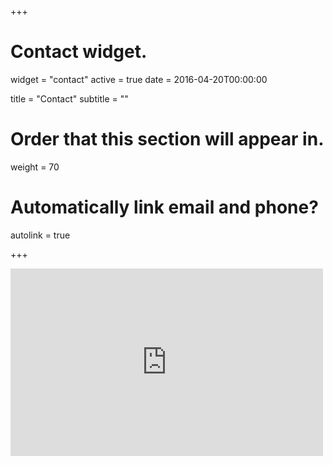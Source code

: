 +++
# Contact widget.
widget = "contact"
active = true
date = 2016-04-20T00:00:00

title = "Contact"
subtitle = ""

# Order that this section will appear in.
weight = 70

# Automatically link email and phone?
autolink = true

+++

<iframe src="https://www.google.com/maps/embed?pb=!1m14!1m8!1m3!1d8136.42617667964!2d18.0746138!3d59.3478693!3m2!1i1024!2i768!4f13.1!3m3!1m2!1s0x0%3A0x6ef581a5c32a3cdc!2sSkolan+för+teknikvetenskap+KTH+Inst+för+matematik!5e0!3m2!1ssv!2sse!4v1535020174920" width="500" height="300" frameborder="0" style="border:0" allowfullscreen></iframe>